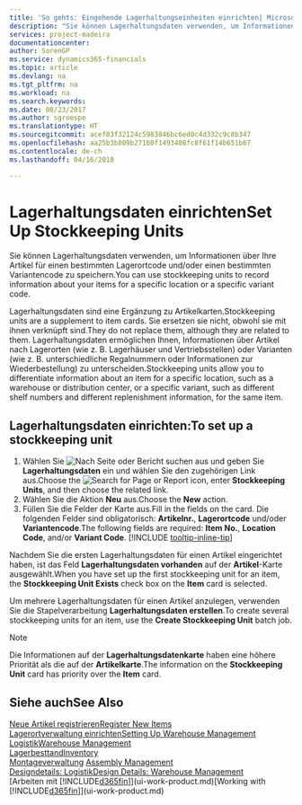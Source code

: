```yaml
---
title: 'So gehts: Eingehende Lagerhaltungseinheiten einrichten| Microsoft Docs'
description: "Sie können Lagerhaltungsdaten verwenden, um Informationen über Ihre Artikel für einen bestimmten Lagerortcode und/oder einen bestimmten Variantencode zu speichern."
services: project-madeira
documentationcenter: 
author: SorenGP
ms.service: dynamics365-financials
ms.topic: article
ms.devlang: na
ms.tgt_pltfrm: na
ms.workload: na
ms.search.keywords: 
ms.date: 08/23/2017
ms.author: sgroespe
ms.translationtype: HT
ms.sourcegitcommit: acef03f32124c5983846bc6ed0c4d332c9c8b347
ms.openlocfilehash: aa25b3b809b27160f1493408fc8f61f14b651b67
ms.contentlocale: de-ch
ms.lasthandoff: 04/16/2018

---
```

# <a name="set-up-stockkeeping-units"></a><span data-ttu-id="68f8a-103">Lagerhaltungsdaten einrichten</span><span class="sxs-lookup"><span data-stu-id="68f8a-103">Set Up Stockkeeping Units</span></span>
<span data-ttu-id="68f8a-104">Sie können Lagerhaltungsdaten verwenden, um Informationen über Ihre Artikel für einen bestimmten Lagerortcode und/oder einen bestimmten Variantencode zu speichern.</span><span class="sxs-lookup"><span data-stu-id="68f8a-104">You can use stockkeeping units to record information about your items for a specific location or a specific variant code.</span></span>  

 <span data-ttu-id="68f8a-105">Lagerhaltungsdaten sind eine Ergänzung zu Artikelkarten.</span><span class="sxs-lookup"><span data-stu-id="68f8a-105">Stockkeeping units are a supplement to item cards.</span></span> <span data-ttu-id="68f8a-106">Sie ersetzen sie nicht, obwohl sie mit ihnen verknüpft sind.</span><span class="sxs-lookup"><span data-stu-id="68f8a-106">They do not replace them, although they are related to them.</span></span> <span data-ttu-id="68f8a-107">Lagerhaltungsdaten ermöglichen Ihnen, Informationen über Artikel nach Lagerorten (wie z. B. Lagerhäuser und Vertriebsstellen) oder Varianten (wie z. B. unterschiedliche Regalnummern oder Informationen zur Wiederbestellung) zu unterscheiden.</span><span class="sxs-lookup"><span data-stu-id="68f8a-107">Stockkeeping units allow you to differentiate information about an item for a specific location, such as a warehouse or distribution center, or a specific variant, such as different shelf numbers and different replenishment information, for the same item.</span></span>  

## <a name="to-set-up-a-stockkeeping-unit"></a><span data-ttu-id="68f8a-108">Lagerhaltungsdaten einrichten:</span><span class="sxs-lookup"><span data-stu-id="68f8a-108">To set up a stockkeeping unit</span></span>  

1. <span data-ttu-id="68f8a-109">Wählen Sie ![Nach Seite oder Bericht suchen](media/ui-search/search_small.png "Symbol nach Seite oder Bericht suchen") aus und geben Sie **Lagerhaltungsdaten** ein und wählen Sie den zugehörigen Link aus.</span><span class="sxs-lookup"><span data-stu-id="68f8a-109">Choose the ![Search for Page or Report](media/ui-search/search_small.png "Search for Page or Report icon") icon, enter **Stockkeeping Units**, and then choose the related link.</span></span>  
2. <span data-ttu-id="68f8a-110">Wählen Sie die Aktion **Neu** aus.</span><span class="sxs-lookup"><span data-stu-id="68f8a-110">Choose the **New** action.</span></span>  
3. <span data-ttu-id="68f8a-111">Füllen Sie die Felder der Karte aus.</span><span class="sxs-lookup"><span data-stu-id="68f8a-111">Fill in the fields on the card.</span></span> <span data-ttu-id="68f8a-112">Die folgenden Felder sind obligatorisch: **Artikelnr.**, **Lagerortcode** und/oder **Variantencode**.</span><span class="sxs-lookup"><span data-stu-id="68f8a-112">The following fields are required: **Item No.**, **Location Code**, and/or **Variant Code**.</span></span> [!INCLUDE [tooltip-inline-tip](includes/tooltip-inline-tip_md.md)]  

<span data-ttu-id="68f8a-113">Nachdem Sie die ersten Lagerhaltungsdaten für einen Artikel eingerichtet haben, ist das Feld **Lagerhaltungsdaten vorhanden** auf der **Artikel**-Karte ausgewählt.</span><span class="sxs-lookup"><span data-stu-id="68f8a-113">When you have set up the first stockkeeping unit for an item, the **Stockkeeping Unit Exists** check box on the **Item** card is selected.</span></span>  

<span data-ttu-id="68f8a-114">Um mehrere Lagerhaltungsdaten für einen Artikel anzulegen, verwenden Sie die Stapelverarbeitung **Lagerhaltungsdaten erstellen**.</span><span class="sxs-lookup"><span data-stu-id="68f8a-114">To create several stockkeeping units for an item, use the **Create Stockkeeping Unit** batch job.</span></span>  

> [!NOTE]  
>  <span data-ttu-id="68f8a-115">Die Informationen auf der **Lagerhaltungsdatenkarte** haben eine höhere Priorität als die auf der **Artikelkarte**.</span><span class="sxs-lookup"><span data-stu-id="68f8a-115">The information on the **Stockkeeping Unit** card has priority over the **Item** card.</span></span>  

## <a name="see-also"></a><span data-ttu-id="68f8a-116">Siehe auch</span><span class="sxs-lookup"><span data-stu-id="68f8a-116">See Also</span></span>  
[<span data-ttu-id="68f8a-117">Neue Artikel registrieren</span><span class="sxs-lookup"><span data-stu-id="68f8a-117">Register New Items</span></span>](inventory-how-register-new-items.md)  
[<span data-ttu-id="68f8a-118">Lagerortverwaltung einrichten</span><span class="sxs-lookup"><span data-stu-id="68f8a-118">Setting Up Warehouse Management</span></span>](warehouse-setup-warehouse.md)  
[<span data-ttu-id="68f8a-119">Logistik</span><span class="sxs-lookup"><span data-stu-id="68f8a-119">Warehouse Management</span></span>](warehouse-manage-warehouse.md)  
[<span data-ttu-id="68f8a-120">Lagerbesttand</span><span class="sxs-lookup"><span data-stu-id="68f8a-120">Inventory</span></span>](inventory-manage-inventory.md)  
<span data-ttu-id="68f8a-121">[Montageverwaltung](assembly-assemble-items.md)  </span><span class="sxs-lookup"><span data-stu-id="68f8a-121">[Assembly Management](assembly-assemble-items.md)  </span></span>  
[<span data-ttu-id="68f8a-122">Designdetails: Logistik</span><span class="sxs-lookup"><span data-stu-id="68f8a-122">Design Details: Warehouse Management</span></span>](design-details-warehouse-management.md)  
<span data-ttu-id="68f8a-123">[Arbeiten mit [!INCLUDE[d365fin](includes/d365fin_md.md)]](ui-work-product.md)</span><span class="sxs-lookup"><span data-stu-id="68f8a-123">[Working with [!INCLUDE[d365fin](includes/d365fin_md.md)]](ui-work-product.md)</span></span>  

